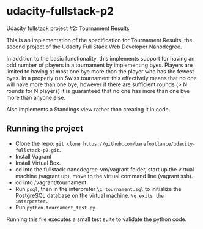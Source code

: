 # udacity-fullstack-p2
Udacity fullstack project #2: Tournament Results

This is an implementation of the specification for Tournament Results, the second project of the Udacity Full Stack Web Developer Nanodegree.

In addition to the basic functionality, this implements support for having an odd number of players in a tournament by implementing byes. Players are limited to having at most one bye more than the player who has the fewest byes. In a properly run Swiss tournament this effectively means that no one will have more than one bye, however if there are sufficient rounds (> N rounds for N players) it is guaranteed that no one has more than one bye more than anyone else.

Also implements a Standings view rather than creating it in code.

## Running the project

* Clone the repo: `git clone https://github.com/barefootlance/udacity-fullstack-p2.git`.
* Install Vagrant
* Install Virtual Box.
* cd into the fullstack-nanodegree-vm/vagrant folder, start up the virtual machine (vagrant up), move to the virtual command line (vagrant ssh).
* cd into /vagrant/tournament
* Run `psql`, then in the interpreter `\i tournament.sql` to initialize the PostgreSQL database on the virtual machine. `\q exits the interpreter.`
* Run `python tournament_test.py`

Running this file executes a small test suite to validate the python code.
